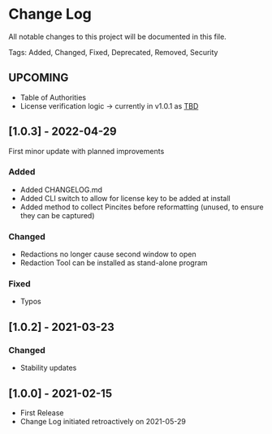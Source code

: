 # Change Log
All notable changes to this project will be documented in this file.

Tags: Added, Changed, Fixed, Deprecated, Removed, Security

## UPCOMING
- Table of Authorities
- License verification logic -> currently in v1.0.1 as [TBD]()

## [1.0.3] - 2022-04-29
First minor update with planned improvements

### Added
- Added CHANGELOG.md
- Added CLI switch to allow for license key to be added at install
- Added method to collect Pincites before reformatting (unused, to ensure they can be captured)

### Changed
- Redactions no longer cause second window to open
- Redaction Tool can be installed as stand-alone program

### Fixed
- Typos

## [1.0.2] - 2021-03-23

### Changed
- Stability updates

## [1.0.0] - 2021-02-15
- First Release
- Change Log initiated retroactively on 2021-05-29
